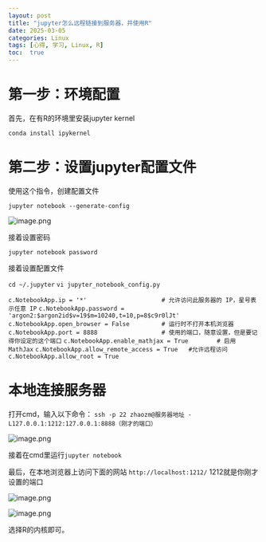 ```yaml
---
layout: post
title: "jupyter怎么远程链接到服务器，并使用R"
date: 2025-03-05
categories: Linux
tags: [心得, 学习, Linux, R]
toc:  true
---
```


# 第一步：环境配置

首先，在有R的环境里安装jupyter kernel

`conda install ipykernel`

# 第二步：设置jupyter配置文件

使用这个指令，创建配置文件

`jupyter notebook --generate-config`

![image.png](https://cdn.jsdelivr.net/gh/capablezzm/capablezzm.github.io@main/images/2025/3/1742174572009.png)

接着设置密码

`jupyter notebook password`

接着设置配置文件

`cd ~/.jupyter`
`vi jupyter_notebook_config.py `

`c.NotebookApp.ip = '*'                     # 允许访问此服务器的 IP，星号表示任意 IP`
`c.NotebookApp.password = 'argon2:$argon2id$v=19$m=10240,t=10,p=8$c9r0lJt'`
`c.NotebookApp.open_browser = False         # 运行时不打开本机浏览器`
`c.NotebookApp.port = 8888                  # 使用的端口，随意设置，但是要记得你设定的这个端口`
`c.NotebookApp.enable_mathjax = True        # 启用 MathJax`
`c.NotebookApp.allow_remote_access = True   #允许远程访问`
`c.NotebookApp.allow_root = True`

# 本地连接服务器
打开cmd，输入以下命令：
`ssh -p 22 zhaozm@服务器地址 -L127.0.0.1:1212:127.0.0.1:8888（刚才的端口）`

![image.png](https://cdn.jsdelivr.net/gh/capablezzm/capablezzm.github.io@main/images/2025/3/1742175172432.png)

接着在cmd里运行`jupyter notebook`

最后，在本地浏览器上访问下面的网站
`http://localhost:1212/`
1212就是你刚才设置的端口

![image.png](https://cdn.jsdelivr.net/gh/capablezzm/capablezzm.github.io@main/images/2025/3/1742175417003.png)

![image.png](https://cdn.jsdelivr.net/gh/capablezzm/capablezzm.github.io@main/images/2025/3/1742175437677.png)

选择R的内核即可。
